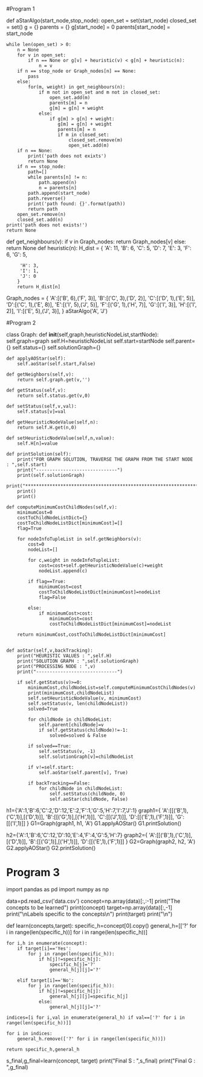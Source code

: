 #Program 1

def aStarAlgo(start_node,stop_node):
    open_set = set(start_node)
    closed_set = set()
    g = {}
    parents = {}
    g[start_node] = 0
    parents[start_node] = start_node
   
    while len(open_set) > 0:
        n = None
        for v in open_set:
            if n == None or g[v] + heuristic(v) < g[n] + heuristic(n):
                n = v
        if n == stop_node or Graph_nodes[n] == None:
            pass
        else:
            for(m, weight) in get_neighbours(n):
                if m not in open_set and m not in closed_set:
                    open_set.add(m)
                    parents[m] = n
                    g[m] = g[n] + weight
                else:
                    if g[m] > g[n] + weight:
                       g[m] = g[n] + weight
                       parents[m] = n
                       if m in closed_set:
                           closed_set.remove(m)
                           open_set.add(m)
        if n == None:
            print('path does not exixts')
            return None
        if n == stop_node:
            path=[]
            while parents[n] != n:
                path.append(n)
                n = parents[n]
            path.append(start_node)
            path.reverse()
            print('path found: {}'.format(path))
            return path
        open_set.remove(n)
        closed_set.add(n)
    print('path does not exists!')
    return None
def get_neighbours(v):
    if v in Graph_nodes:
        return Graph_nodes[v]
    else:
        return None
def heuristic(n):
        H_dist = {
         'A': 11,
         'B': 6,
         'C': 5,
         'D': 7,
         'E': 3,
         'F': 6,
         'G': 5,

         'H': 3,
         'I': 1,
         'J': 0
        }
        return H_dist[n]
Graph_nodes = {
    'A':[('B', 6),('F', 3)],
    'B':[('C', 3),('D', 2)],
    'C':[('D', 1),('E', 5)],
    'D':[('C', 1),('E', 8)],
    'E':[('I', 5),('J', 5)],
    'F':[('G', 1),('H', 7)],
    'G':[('I', 3)],
    'H':[('I', 2)],
    'I':[('E', 5),('J', 3)],
}
aStarAlgo('A', 'J')


#Program 2

class Graph:
    def __init__(self,graph,heuristicNodeList,startNode):
        self.graph=graph
        self.H=heuristicNodeList
        self.start=startNode
        self.parent={}
        self.status={}
        self.solutionGraph={}
       
   
    def applyAOStar(self):
        self.aoStar(self.start,False)
       
    def getNeighbors(self,v):
        return self.graph.get(v,'')
   
    def getStatus(self,v):
        return self.status.get(v,0)
   
    def setStatus(self,v,val):
        self.status[v]=val
       
    def getHeuristicNodeValue(self,n):
        return self.H.get(n,0)

    def setHeuristicNodeValue(self,n,value):
        self.H[n]=value
       
    def printSolution(self):
        print("FOR GRAPH SOLUTION, TRAVERSE THE GRAPH FROM THE START NODE : ",self.start)
        print("------------------------------")
        print(self.solutionGraph)
        print("************************************************************************************************************************")
        print()
        print()
       
    def computeMinimumCostChildNodes(self,v):
        minimumCost=0
        costToChildNodeListDict={}
        costToChildNodeListDict[minimumCost]=[]
        flag=True
       
        for nodeInfoTupleList in self.getNeighbors(v):
            cost=0
            nodeList=[]
           
            for c,weight in nodeInfoTupleList:
                cost=cost+self.getHeuristicNodeValue(c)+weight
                nodeList.append(c)
               
            if flag==True:
                minimumCost=cost
                costToChildNodeListDict[minimumCost]=nodeList
                flag=False
               
            else:
                if minimumCost>cost:
                    minimumCost=cost
                    costToChildNodeListDict[minimumCost]=nodeList
             
        return minimumCost,costToChildNodeListDict[minimumCost]
   
   
    def aoStar(self,v,backTracking):
        print("HEURISTIC VALUES : ",self.H)
        print("SOLUTION GRAPH : ",self.solutionGraph)
        print("PROCESSING NODE : ",v)
        print("------------------------------")
       
        if self.getStatus(v)>=0:
            minimumCost,childNodeList=self.computeMinimumCostChildNodes(v)
            print(minimumCost,childNodeList)
            self.setHeuristicNodeValue(v, minimumCost)
            self.setStatus(v, len(childNodeList))
            solved=True
           
            for childNode in childNodeList:
                self.parent[childNode]=v
                if self.getStatus(childNode)!=-1:
                    solved=solved & False
           
            if solved==True:
                self.setStatus(v, -1)
                self.solutionGraph[v]=childNodeList
               
            if v!=self.start:
                self.aoStar(self.parent[v], True)
               
            if backTracking==False:
                for childNode in childNodeList:
                    self.setStatus(childNode, 0)
                    self.aoStar(childNode, False)
                   
                   
                   
                   
   
h1={'A':1,'B':6,'C':2,'D':12,'E':2,'F':1,'G':5,'H':7,'I':7,'J':1}
graph1={
    'A':[[('B',1),('C',1)],[('D',1)]],
    'B':[[('G',1)],[('H',1)]],
    'C':[[('J',1)]],
    'D':[[('E',1),('F',1)]],
    'G':[[('I',1)]]
    }
G1=Graph(graph1, h1, 'A')
G1.applyAOStar()
G1.printSolution()





h2={'A':1,'B':6,'C':12,'D':10,'E':4,'F':4,'G':5,'H':7}
graph2={
    'A':[[('B',1),('C',1)],[('D',1)]],
    'B':[[('G',1)],[('H',1)]],
    'D':[[('E',1),('F',1)]]
    }
G2=Graph(graph2, h2, 'A')
G2.applyAOStar()
G2.printSolution()


# Program 3

import pandas as pd
import numpy as np

data=pd.read_csv('data.csv')
concept=np.array(data)[:,:-1]
print("The concepts to be learned")
print(concept)
target=np.array(data)[:,-1]
print("\nLabels specific to the concepts\n")
print(target)
print("\n")

def learn(concepts,target):
    specific_h=concept[0].copy()
    general_h=[['?' for i in range(len(specific_h))] for i in range(len(specific_h))]
   
    for i,h in enumerate(concept):
        if target[i]=='Yes':
            for j in range(len(specific_h)):
                if h[j]!=specific_h[j]:
                    specific_h[j]='?'
                    general_h[j][j]='?'
                   
        elif target[i]=='No':
            for j in range(len(specific_h)):
                if h[j]!=specific_h[j]:
                    general_h[j][j]=specific_h[j]
                else:
                    general_h[j][j]='?'
                   
    indices=[i for i,val in enumerate(general_h) if val==['?' for i in range(len(specific_h))]]
   
    for i in indices:
        general_h.remove(['?' for i in range(len(specific_h))])
       
    return specific_h,general_h



s_final,g_final=learn(concept, target)
print("Final S : ",s_final)
print("Final G : ",g_final)
